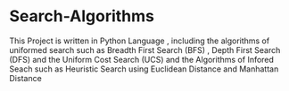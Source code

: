 # Search-Algorithms
This Project is written in Python Language  ,  including the algorithms of uniformed  search such as Breadth First Search (BFS) , Depth First Search (DFS) and the Uniform Cost Search (UCS) and the Algorithms of Infored Seach such as Heuristic Search using Euclidean Distance and  Manhattan Distance 
